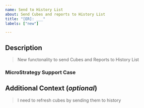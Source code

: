 ```yaml
---
name: Send to History List
about: Send Cubes and reports to History List
title: "[ER]: ___"
labels: ["new"]

---
```


## Description

> New functonality to send Cubes and Reports to History List

### MicroStrategy Support Case

## Additional Context (_optional_)

>I need to refresh cubes by sending them to history
